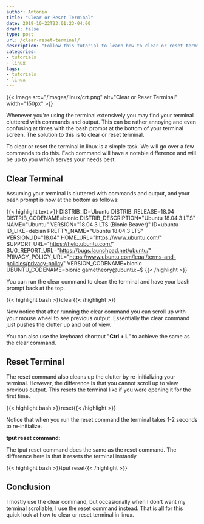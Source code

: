 ```yaml
---
author: Antonio
title: "Clear or Reset Terminal"
date: 2019-10-22T23:01:23-04:00
draft: false
type: post
url: /clear-reset-terminal/
description: "Follow this tutorial to learn how to clear or reset terminal. We will be going over a few commands to cleanup your terminal when it's full of commands and output."
categories:
- tutorials
- linux
tags:
- tutorials
- linux
---
```


{{< image src="/images/linux/crt.png" alt="Clear or Reset Terminal" width="150px" >}}

Whenever you're using the terminal extensively you may find your terminal cluttered with commands and output. This can be rather annoying and even confusing at times with the bash prompt at the bottom of your terminal screen. The solution to this is to clear or reset terminal.

<!--more-->

To clear or reset the terminal in linux is a simple task. We will go over a few commands to do this. Each command will have a notable difference and will be up to you which serves your needs best.

## **Clear Terminal**

Assuming your terminal is cluttered with commands and output, and your bash prompt is now at the bottom as follows:

{{< highlight text >}}
DISTRIB_ID=Ubuntu
DISTRIB_RELEASE=18.04
DISTRIB_CODENAME=bionic
DISTRIB_DESCRIPTION="Ubuntu 18.04.3 LTS"
NAME="Ubuntu"
VERSION="18.04.3 LTS (Bionic Beaver)"
ID=ubuntu
ID_LIKE=debian
PRETTY_NAME="Ubuntu 18.04.3 LTS"
VERSION_ID="18.04"
HOME_URL="https://www.ubuntu.com/"
SUPPORT_URL="https://help.ubuntu.com/"
BUG_REPORT_URL="https://bugs.launchpad.net/ubuntu/"
PRIVACY_POLICY_URL="https://www.ubuntu.com/legal/terms-and-policies/privacy-policy"
VERSION_CODENAME=bionic
UBUNTU_CODENAME=bionic
gametheory@ubuntu:~$
{{< /highlight >}}

<!--adsense-->

You can run the clear command to clean the terminal and have your bash prompt back at the top.

{{< highlight bash >}}clear{{< /highlight >}}

Now notice that after running the clear command you can scroll up with your mouse wheel to see previous output. Essentially the clear command just pushes the clutter up and out of view.

You can also use the keyboard shortcut "**Ctrl + L**" to achieve the same as the clear command.

## **Reset Terminal**

The reset command also cleans up the clutter by re-initializing your terminal. However, the difference is that you cannot scroll up to view previous output. This resets the terminal like if you were opening it for the first time.

{{< highlight bash >}}reset{{< /highlight >}}

Notice that when you run the reset command the terminal takes 1-2 seconds to re-initialize.

**tput reset command:**

The tput reset command does the same as the reset command. The difference here is that it resets the terminal instantly.

{{< highlight bash >}}tput reset{{< /highlight >}}

## **Conclusion**

I mostly use the clear command, but occasionally when I don't want my terminal scrollable, I use the reset command instead. That is all for this quick look at how to clear or reset terminal in linux.
